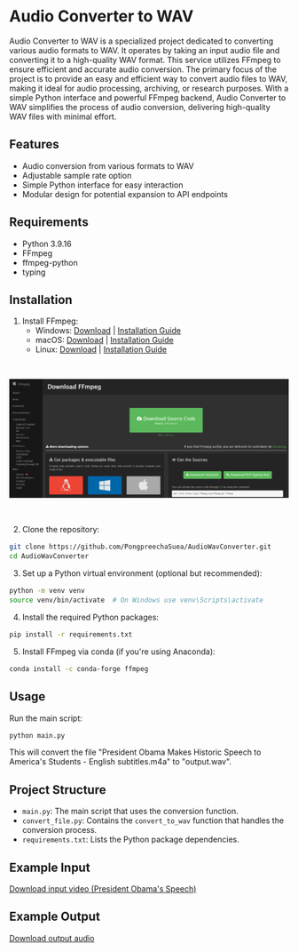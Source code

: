 # Audio Converter to WAV

Audio Converter to WAV is a specialized project dedicated to converting various audio formats to WAV. It operates by taking an input audio file and converting it to a high-quality WAV format. This service utilizes FFmpeg to ensure efficient and accurate audio conversion. The primary focus of the project is to provide an easy and efficient way to convert audio files to WAV, making it ideal for audio processing, archiving, or research purposes. With a simple Python interface and powerful FFmpeg backend, Audio Converter to WAV simplifies the process of audio conversion, delivering high-quality WAV files with minimal effort.

## Features

- Audio conversion from various formats to WAV
- Adjustable sample rate option
- Simple Python interface for easy interaction
- Modular design for potential expansion to API endpoints

## Requirements

- Python 3.9.16
- FFmpeg
- ffmpeg-python
- typing

## Installation

1. Install FFmpeg:
   - Windows: [Download](https://ffmpeg.org/download.html#build-windows) | [Installation Guide](https://www.youtube.com/watch?v=IECI72XEox0)
   - macOS: [Download](https://ffmpeg.org/download.html#build-mac) | [Installation Guide](https://www.youtube.com/watch?v=dJ8y-VlMNAo)
   - Linux: [Download](https://ffmpeg.org/download.html#build-linux) | [Installation Guide](https://www.youtube.com/watch?v=mfTaTmc7Wjo)

<br>


<p align="center">
  <img src="./assets/image2.png" alt="FFmpeg download" width="800"/>
</p>


<br>

2. Clone the repository:
```bash
git clone https://github.com/PongpreechaSuea/AudioWavConverter.git
cd AudioWavConverter
```

3. Set up a Python virtual environment (optional but recommended):
```bash
python -m venv venv
source venv/bin/activate  # On Windows use venv\Scripts\activate
```

4. Install the required Python packages:
```bash
pip install -r requirements.txt
```

5. Install FFmpeg via conda (if you're using Anaconda):
```bash
conda install -c conda-forge ffmpeg
```

## Usage

Run the main script:
```bash
python main.py
```

This will convert the file "President Obama Makes Historic Speech to America's Students  -  English subtitles.m4a" to "output.wav".

## Project Structure

- `main.py`: The main script that uses the conversion function.
- `convert_file.py`: Contains the `convert_to_wav` function that handles the conversion process.
- `requirements.txt`: Lists the Python package dependencies.

## Example Input

[Download input video (President Obama's Speech)](./assets/President%20Obama%20Makes%20Historic%20Speech%20to%20Americas%20Students%20-%20English%20subtitles.mp4)

## Example Output

[Download output audio](./assets/output.mp3)